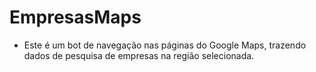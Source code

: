 # EmpresasMaps

* Este é um bot de navegação nas páginas do Google Maps, trazendo dados de pesquisa de empresas na região selecionada.

